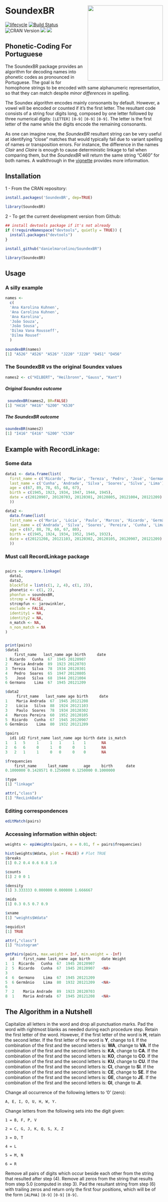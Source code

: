 
<!-- README.md is generated from README.Rmd. Please edit that file -->

# SoundexBR <img src="inst/figures/SoundexBR-logo.png" width="240px" align="right" />

[![lifecycle](https://img.shields.io/badge/lifecycle-stable-green.svg)](https://www.tidyverse.org/lifecycle/#stable)
[![Build
Status](https://travis-ci.org/danielmarcelino/SoundexBR.svg?branch=master)](https://travis-ci.org/danielmarcelino/SoundexBR)
![CRAN Version](https://www.r-pkg.org/badges/version/SoundexBR)
![](https://img.shields.io/badge/license-GPL%20%28%3E=%202%29-blueviolet.svg?style=flat)
![](https://cranlogs.r-pkg.org/badges/grand-total/SoundexBR)

## Phonetic-Coding For Portuguese

The SoundexBR package provides an algorithm for decoding names into
phonetic codes as pronounced in Portuguese. The goal is for homophone
strings to be encoded with same alphanumeric representation, so that
they can match despite *minor differences* in spelling.

The Soundex algorithm encodes mainly consonants by default. However, a
vowel will be encoded or counted if it’s the first letter. The resultant
code consists of a string four digits long, composed by one letter
followed by three numerical digits: `[LETTER]` `[0-9]` `[0-9]` `[0-9]`.
The letter is the first letter of the name while the digits encode the
remaining consonants.

As one can imagine now, the *SoundexBR* resultant string can be very
useful at identifying “close” matches that would typically fail due to
variant spelling of names or transposition errors. For instance, the
difference in the names *Clair* and *Claire* is enough to cause
deterministic linkage to fail when comparing them, but the *SoundexBR*
will return the same string “C460” for both names. A walkthrough in the
[vignette](vignettes/SoundexBR.html) provides more information.

## Installation

1 - From the CRAN repository:

``` r
install.packages('SoundexBR', dep=TRUE)
  
library(SoundexBR)
```

2 - To get the current development version from Github:

``` r
## install devtools package if it's not already
if (!requireNamespace("devtools", quietly = TRUE)) {
  install.packages("devtools")
}

install_github("danielmarcelino/SoundexBR")

library(SoundexBR)
```

## Usage

### A silly example

``` r
names <-
  c(
  'Ana Karolina Kuhnen',
  'Ana Carolina Kuhnen',
  'Ana Karolina',
  'João Souza',
  'João Sousa',
  'Dilma Vana Rousseff',
  'Dilma Rousef'
  )
    
soundexBR(names)
[1] "A526" "A526" "A526" "J220" "J220" "D451" "D456"
```

### The SoundexBR *vs* the original Soundex values

``` r
names2 <- c("HILBERT", "Heilbronn", "Gauss", "Kant")
```

##### Original Soundex outcome

``` r
 soundexBR(names2, BR=FALSE) 
[1] "H416" "H416" "G200" "K530"
```

##### The SoundexBR outcome

``` r
soundexBR(names2)
[1] "I416" "E416" "G200" "C530"
```

## Example with RecordLinkage:

### Some data

``` r
data1 <- data.frame(list(
  first_name = c('Ricardo', 'Maria', 'Tereza', 'Pedro', 'José', 'Germano'),
  last_name = c('Cunha', 'Andrade', 'Silva', 'Soares', 'Silva', 'Lima'),
  age = c(67, 89, 78, 65, 68, 67),
  birth = c(1945, 1923, 1934, 1947, 1944, 1945),
  date = c(20120907, 20120703, 20120301, 20120805, 20121004, 20121209)
  ))
```

``` r
data2 <-
  data.frame(list(
  first_name = c('Maria', 'Lúcia', 'Paulo', 'Marcos', 'Ricardo', 'Germânio'),
  last_name = c('Andrada', 'Silva', 'Soares', 'Pereira', 'Cunha', 'Lima'),
  age = c(67, 88, 78, 60, 67, 80),
  birth = c(1945, 1924, 1934, 1952, 1945, 1932),
  date = c(20121208, 20121103, 20120302, 20120105, 20120907, 20121209)
  ))
```

### Must call RecordLinkage package

``` r

pairs <- compare.linkage(
  data1,
  data2,
  blockfld = list(c(1, 2, 4), c(1, 2)),
  phonetic <- c(1, 2),
  phonfun = soundexBR,
  strcmp = FALSE,
  strcmpfun <- jarowinkler,
  exclude = FALSE,
  identity1 = NA,
  identity2 = NA,
  n_match <- NA,
  n_non_match = NA
)
```

``` r

print(pairs)
$data1
    first_name   last_name age birth     date
1 Ricardo   Cunha  67  1945 20120907
2   Maria Andrade  89  1923 20120703
3  Tereza   Silva  78  1934 20120301
4   Pedro  Soares  65  1947 20120805
5    José   Silva  68  1944 20121004
6 Germano    Lima  67  1945 20121209

$data2
     first_name   last_name age birth     date
1    Maria Andrada  67  1945 20121208
2    Lúcia   Silva  88  1924 20121103
3    Paulo  Soares  78  1934 20120302
4   Marcos Pereira  60  1952 20120105
5  Ricardo   Cunha  67  1945 20120907
6 Germânio    Lima  80  1932 20121209

$pairs
  id1 id2 first_name last_name age birth date is_match
1   1   5     1     1   1     1    1       NA
2   6   6     0     1   0     0    1       NA
3   2   1     1     0   0     0    0       NA

$frequencies
    first_name     last_name       age     birth      date 
0.1000000 0.1428571 0.1250000 0.1250000 0.1000000 

$type
[1] "linkage"

attr(,"class")
[1] "RecLinkData"
```

### Editing correspondences

``` r
editMatch(pairs)
```

### Accessing information within object:

``` r
weights <- epiWeights(pairs, e = 0.01, f = pairs$frequencies)

hist(weights$Wdata, plot = FALSE) # Plot TRUE
$breaks
[1] 0.2 0.4 0.6 0.8 1.0

$counts
[1] 2 0 0 1

$density
[1] 3.333333 0.000000 0.000000 1.666667

$mids
[1] 0.3 0.5 0.7 0.9

$xname
[1] "weights$Wdata"

$equidist
[1] TRUE

attr(,"class")
[1] "histogram"

getPairs(pairs, max.weight = Inf, min.weight = -Inf)
  id    first_name last_name age birth     date Weight
1  1  Ricardo   Cunha  67  1945 20120907       
2  5  Ricardo   Cunha  67  1945 20120907   <NA>
3                                              
4  6  Germano    Lima  67  1945 20121209       
5  6 Germânio    Lima  80  1932 20121209   <NA>
6                                              
7  2    Maria Andrade  89  1923 20120703       
8  1    Maria Andrada  67  1945 20121208   <NA>
```

## The Algorithm in a Nutshell

Capitalize all letters in the word and drop all punctuation marks. Pad
the word with rightmost blanks as needed during each procedure step.
Retain the first letter of the word. However, if the first letter of the
word is **H**, retain the second letter. If the first letter of the word
is **Y**, change to **I**. If the combination of the first and the
second letters is: **WA**, change to **VA**. If the combination of the
first and the second letters is: **KA**, change to **CA**. If the
combination of the first and the second letters is: **KO**, change to
**CO**. If the combination of the first and the second letters is:
**KU**, change to **CU**. If the combination of the first and the second
letters is: **CI**, change to **SI**. If the combination of the first
and the second letters is: **CE**, change to **SE**. If the combination
of the first and the second letters is: **GE**, change to **JE**. If the
combination of the first and the second letters is: **GI**, change to
**JI**.

Change all occurrence of the following letters to ‘0’ (zero):

`A, E, I, O, U, H, W, Y.`

Change letters from the following sets into the digit given:

`1 = B, F, P, V`

`2 = C, G, J, K, Q, S, X, Z`

`3 = D, T`

`4 = L`

`5 = M, N`

`6 = R`

Remove all pairs of digits which occur beside each other from the string
that resulted after step (4). Remove all zeros from the string that
results from step 5.0 (computed in step 3). Pad the resultant string
from step (6) with trailing zeros and return only the first four
positions, which will be of the form `[ALPHA]` `[0-9]` `[0-9]` `[0-9]`.

